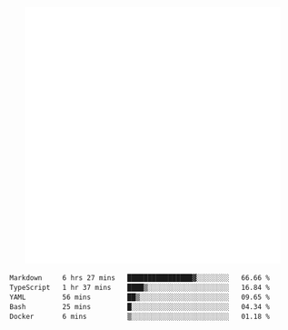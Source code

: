 <div align="center">
    <a href="https://konst.fish">
        <img src="https://raw.githubusercontent.com/konstfish/konstfish/master/fish.svg" alt="Logo" width="450"/>
    </a>
</div>

<!--START_SECTION:waka-->

```txt
Markdown     6 hrs 27 mins   ████████████████▓░░░░░░░░   66.66 %
TypeScript   1 hr 37 mins    ████▒░░░░░░░░░░░░░░░░░░░░   16.84 %
YAML         56 mins         ██▒░░░░░░░░░░░░░░░░░░░░░░   09.65 %
Bash         25 mins         █░░░░░░░░░░░░░░░░░░░░░░░░   04.34 %
Docker       6 mins          ▒░░░░░░░░░░░░░░░░░░░░░░░░   01.18 %
```

<!--END_SECTION:waka-->
